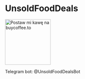# UnsoldFoodDeals
<a href="https://buycoffee.to/pjamroziak" target="_blank"><img src="https://buycoffee.to/btn/buycoffeeto-btn-primary-outline.svg" style="width: 150px" alt="Postaw mi kawę na buycoffee.to"></a>

Telegram bot: @UnsoldFoodDealsBot
